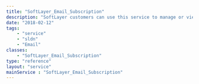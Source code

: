 ```yaml
---
title: "SoftLayer_Email_Subscription"
description: "SoftLayer customers can use this service to manage or view all of the available email subscriptions that they can suppress. "
date: "2018-02-12"
tags:
    - "service"
    - "sldn"
    - "Email"
classes:
    - "SoftLayer_Email_Subscription"
type: "reference"
layout: "service"
mainService : "SoftLayer_Email_Subscription"
---
```

